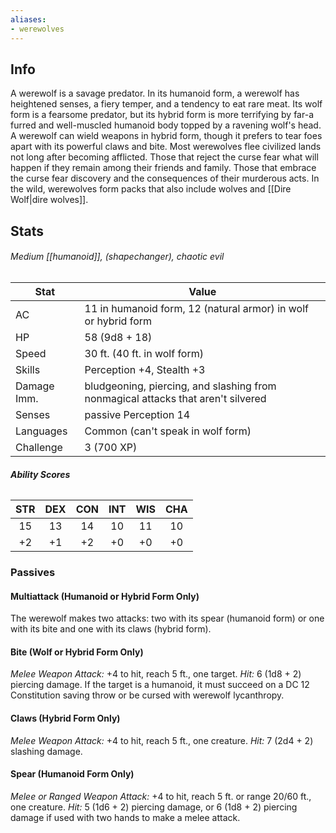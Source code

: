 ```yaml
---
aliases:
- werewolves
---
```

## Info
A werewolf is a savage predator. In its humanoid form, a werewolf has heightened senses, a fiery temper, and a tendency to eat rare meat. Its wolf form is a fearsome predator, but its hybrid form is more terrifying by far-a furred and well-muscled humanoid body topped by a ravening wolf's head. A werewolf can wield weapons in hybrid form, though it prefers to tear foes apart with its powerful claws and bite.
Most werewolves flee civilized lands not long after becoming afflicted. Those that reject the curse fear what will happen if they remain among their friends and family. Those that embrace the curse fear discovery and the consequences of their murderous acts. In the wild, werewolves form packs that also include wolves and [[Dire Wolf|dire wolves]].
## Stats
###### *Medium [[humanoid]], (shapechanger), chaotic evil*
| Stat           | Value                                                                            |
| -------------- | -------------------------------------------------------------------------------- |
| AC             | 11 in humanoid form, 12 (natural armor) in wolf or hybrid form                   |
| HP             | 58 (9d8 + 18)                                                                    |
| Speed          | 30 ft. (40 ft. in wolf form)                                                     |
| Skills         | Perception +4, Stealth +3                                                        |
| Damage Imm.    | bludgeoning, piercing, and slashing from nonmagical attacks that aren't silvered |
| Senses         | passive Perception 14                                                            |
| Languages      | Common (can't speak in wolf form)                                                |
| Challenge      | 3 (700 XP)                                                                       |
###### **Ability Scores**
| STR | DEX | CON | INT | WIS | CHA |
|:---:|:---:|:---:|:---:|:---:|:---:|
| 15  | 13  | 14  | 10  | 11  | 10  |
| +2  | +1  | +2  | +0  | +0  | +0  |
### Passives
#### Multiattack (Humanoid or Hybrid Form Only)
The werewolf makes two attacks: two with its spear (humanoid form) or one with its bite and one with its claws (hybrid form).
#### Bite (Wolf or Hybrid Form Only)
_Melee Weapon Attack:_ +4 to hit, reach 5 ft., one target. 
_Hit:_ 6 (1d8 + 2) piercing damage. If the target is a humanoid, it must succeed on a DC 12 Constitution saving throw or be cursed with werewolf lycanthropy.
#### Claws (Hybrid Form Only)
_Melee Weapon Attack:_ +4 to hit, reach 5 ft., one creature. 
_Hit:_ 7 (2d4 + 2) slashing damage.
#### Spear (Humanoid Form Only)
_Melee or Ranged Weapon Attack:_ +4 to hit, reach 5 ft. or range 20/60 ft., one creature. 
_Hit:_ 5 (1d6 + 2) piercing damage, or 6 (1d8 + 2) piercing damage if used with two hands to make a melee attack.